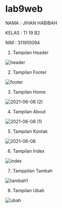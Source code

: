 # lab9web

NAMA : JIHAN HABIBAH

KELAS : TI 19 B2

NIM : 311910094

1. Tampilan Header

![header](https://user-images.githubusercontent.com/81526294/121205317-c4ae9e00-c8a1-11eb-80a5-7c16afc735e3.PNG)

2. Tampilan Footer

![footer](https://user-images.githubusercontent.com/81526294/121205376-d09a6000-c8a1-11eb-867f-636eae3d026d.PNG)

3. Tampilan Home

![2021-06-08 (2)](https://user-images.githubusercontent.com/81526294/121205591-ff183b00-c8a1-11eb-8b67-dc417e70e974.png)

4. Tampilan About

![2021-06-08 (1)](https://user-images.githubusercontent.com/81526294/121205726-1a834600-c8a2-11eb-9891-be59b330abf8.png)

5. Tampilan Kontak

![2021-06-08](https://user-images.githubusercontent.com/81526294/121205790-27079e80-c8a2-11eb-92d5-653c9f79b289.png)

6. Tampilan Index

![index](https://user-images.githubusercontent.com/81526294/121206007-50282f00-c8a2-11eb-8f83-7c995ff79c29.PNG)

7. Tamppilan Tambah

![tambah1](https://user-images.githubusercontent.com/81526294/121206112-67671c80-c8a2-11eb-8b76-67c7c1ab9917.PNG)

8. Tampilan Ubah

![ubah](https://user-images.githubusercontent.com/81526294/121206167-7221b180-c8a2-11eb-8224-0b98e1586367.PNG)





